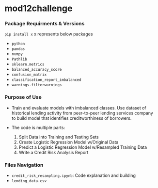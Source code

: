 # mod12challenge
### Package Requirments & Versions
`pip install x` x represents below packages
* `python`
* `pandas`
* `numpy`
* `Pathlib`
* `sklearn.metrics`
* `balanced_accuracy_score`
* `confusion_matrix`
* `classification_report_imbalanced`
* `warnings.filterwarnings`

### Purpose of Use
* Train and evaluate models with imbalanced classes. Use dataset of historical lending activity from peer-to-peer lending services company to build model that identifies creditworthiness of borrowers.

* The code is multiple parts:
    1. Split Data into Training and Testing Sets
    2. Create Logistic Regression Model w/Original Data
    3. Predict a Logistic Regression Model w/Resampled Training Data
    4. Write a Credit Risk Analysis Report
    
### Files Navigation
* `credit_risk_resampling.ipynb`: Code explanation and building
* `lending_data.csv`

